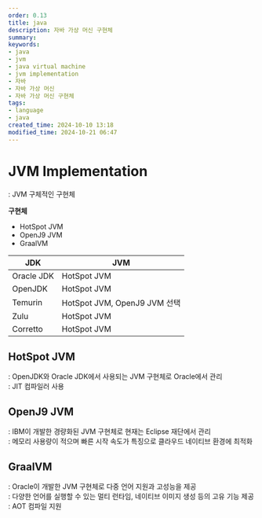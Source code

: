 ```yaml
---
order: 0.13
title: java
description: 자바 가상 머신 구현체
summary:
keywords:
- java
- jvm
- java virtual machine
- jvm implementation
- 자바
- 자바 가상 머신
- 자바 가상 머신 구현체
tags:
- language
- java
created_time: 2024-10-10 13:18
modified_time: 2024-10-21 06:47
---
```


# JVM Implementation
: JVM 구체적인 구현체  

**구현체**
- HotSpot JVM
- OpenJ9 JVM
- GraalVM


JDK | JVM
---|---
Oracle JDK | HotSpot JVM
OpenJDK    | HotSpot JVM
Temurin    | HotSpot JVM, OpenJ9 JVM 선택
Zulu       | HotSpot JVM
Corretto   | HotSpot JVM



## HotSpot JVM
: OpenJDK와 Oracle JDK에서 사용되는 JVM 구현체로 Oracle에서 관리  
: JIT 컴파일러 사용  


## OpenJ9 JVM
: IBM이 개발한 경량화된 JVM 구현체로 현재는 Eclipse 재단에서 관리  
: 메모리 사용량이 적으며 빠른 시작 속도가 특징으로 클라우드 네이티브 환경에 최적화  


## GraalVM
: Oracle이 개발한 JVM 구현체로 다중 언어 지원과 고성능을 제공  
: 다양한 언어를 실행할 수 있는 멀티 런타임, 네이티브 이미지 생성 등의 고유 기능 제공  
: AOT 컴파일 지원  